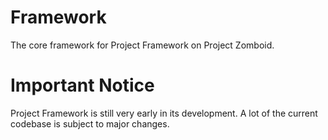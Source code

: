 # Framework
The core framework for Project Framework on Project Zomboid.

# Important Notice
Project Framework is still very early in its development. A lot of the current codebase is subject to major changes.

